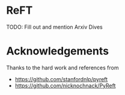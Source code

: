 # ReFT

TODO: Fill out and mention Arxiv Dives

# Acknowledgements

Thanks to the hard work and references from

* https://github.com/stanfordnlp/pyreft
* https://github.com/nicknochnack/PyReft